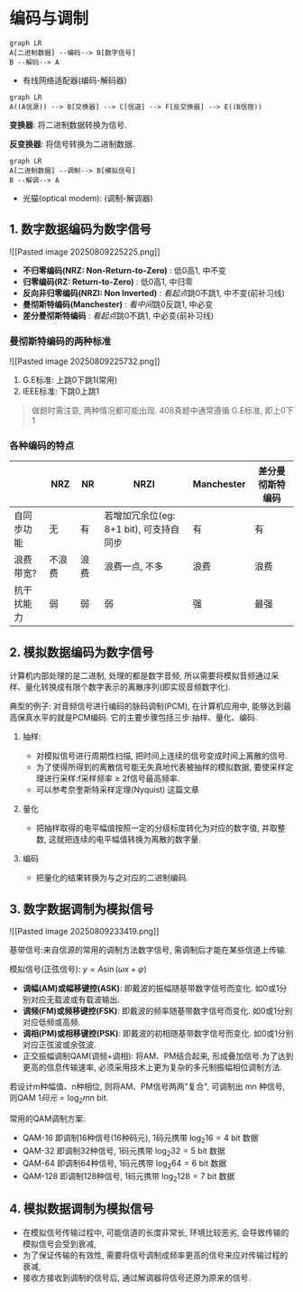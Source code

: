 # 编码与调制

```mermaid
graph LR
A[二进制数据] --编码--> B[数字信号]
B --解码--> A
```

- 有线网络适配器(编码-解码器)

```mermaid
graph LR
A((A信源)) --> B[交换器] --> C[信道] --> F[反交换器] --> E((B信宿))
```

**变换器**: 将二进制数据转换为信号.

**反变换器**: 将信号转换为二进制数据.

```mermaid
graph LR
A[二进制数据] --调制--> B[模拟信号]
B --解调--> A
```

- 光猫(optical modem): (调制-解调器)

## 1. 数字数据编码为数字信号

![[Pasted image 20250809225225.png]]

- **不归零编码(NRZ: Non-Return-to-Zero)** : 低0高1, 中不变
- **归零编码(RZ: Return-to-Zero)** : 低0高1, 中归零
- **反向非归零编码(NRZI: Non Inverted)** : *看起点*跳0不跳1, 中不变(前补习线)
- **曼彻斯特编码(Manchester)** : *看中间*跳0反跳1, 中必变
- **差分曼彻斯特编码** : *看起点*跳0不跳1, 中必变(前补习线)

### 曼彻斯特编码的两种标准

![[Pasted image 20250809225732.png]]

1. G.E标准: 上跳0下跳1(常用)
2. IEEE标准: 下跳0上跳1

> 做题时需注意, 两种情况都可能出现. 408真题中通常遵循 G.E标准, 即上0下1

### 各种编码的特点

|            | NRZ    | NR   | NRZI                                    | Manchester | 差分曼彻斯特编码 |
| ---------- | ------ | ---- | --------------------------------------- | ---------- | ---------------- |
| 自同步功能 | 无     | 有   | 若增加冗余位(eg: 8+1 bit), 可支持自同步 | 有         | 有               |
| 浪费带宽?  | 不浪费 | 浪费 | 浪费一点, 不多                          | 浪费       | 浪费             |
| 抗干扰能力 | 弱     | 弱   | 弱                                      | 强         | 最强             |

## 2. 模拟数据编码为数字信号

计算机内部处理的是二进制, 处理的都是数字音频, 所以需要将模拟音频通过采样、量化转换成有限个数字表示的离散序列(即实现音频数字化).

典型的例子: 对音频信号进行编码的脉码调制(PCM), 在计算机应用中, 能够达到最高保真水平的就是PCM编码. 它的主要步骤包括三步:抽样、量化、编码.

1. 抽样:

   - 对模拟信号进行周期性扫描, 把时间上连续的信号变成时间上离散的信号.
   - 为了使得所得到的离散信号能无失真地代表被抽样的模拟数据, 要使采样定理进行采样:f采样频率 ≥ 2f信号最高频率.
   - 可以参考奈奎斯特采样定理(Nyquist) 这篇文章

2. 量化

   - 把抽样取得的电平幅值按照一定的分级标度转化为对应的数字值, 并取整数, 这就把连续的电平幅值转换为离散的数字量.

3. 编码

   - 把量化的结果转换为与之对应的二进制编码.

## 3. 数字数据调制为模拟信号

![[Pasted image 20250809233419.png]]

基带信号:来自信源的常用的调制方法数字信号, 需调制后才能在某些信道上传输.

模拟信号(正弦信号): $y = A \sin( \omega x + \varphi)$

- **调幅(AM)或幅移键控(ASK)**: 即戴波的振幅随基带数字信号而变化. 如0或1分别对应无载波或有载波输出.
- **调频(FM)或频移键控(FSK)**: 即戴波的频率随基带数字信号而变化. 如0或1分别对应低频或高频.
- **调相(PM)或相移键控(PSK)**: 即戴波的初相随基带数字信号而变化. 如0或1分别对应正弦波或余弦波.
- 正交振幅调制QAM(调频+调相): 将AM、PM结合起来, 形成叠加信号.为了达到更高的信息传输速率, 必须采用技术上更为复杂的多元制振幅相位调制方法.

若设计m种幅值、n种相位, 则将AM、PM信号两两"复合", 可调制出 mn 种信号, 则QAM $1码元= \log_2 mn$ bit.

常用的QAM调制方案:

- QAM-16 即调制16种信号(16种码元), 1码元携带 $\log_2 16=4$ bit 数据
- QAM-32 即调制32种信号, 1码元携带 $\log_2 32=5$ bit 数据
- QAM-64 即调制64种信号, 1码元携带 $\log_2 64=6$ bit 数据
- QAM-128 即调制128种信号, 1码元携带 $\log_2 128=7$ bit 数据

## 4. 模拟数据调制为模拟信号

- 在模拟信号传输过程中, 可能信道的长度非常长, 环境比较恶劣, 会导致传输的模拟信号会受到衰减,
- 为了保证传输的有效性, 需要将信号调制成频率更高的信号来应对传输过程的衰减,
- 接收方接收到调制的信号后, 通过解调器将信号还原为原来的信号.

